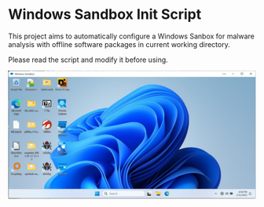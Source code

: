 # Windows Sandbox Init Script

This project aims to automatically configure a Windows Sanbox for malware analysis with offline software packages in current working directory.

Please read the script and modify it before using.

![screenshot](./screenshot.png)
